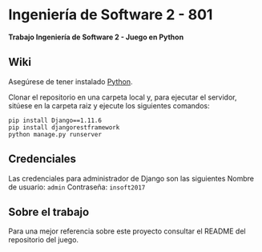 # Ingeniería de Software 2 - 801
**Trabajo Ingeniería de Software 2 - Juego en Python**

## Wiki

Asegúrese de tener instalado [Python](https://www.python.org/downloads/).

Clonar el repositorio en una carpeta local y, para ejecutar el servidor, sitúese en la carpeta raiz y ejecute los siguientes comandos:
```
pip install Django==1.11.6
pip install djangorestframework
python manage.py runserver
```

## Credenciales
Las credenciales para administrador de Django son las siguientes
Nombre de usuario: `admin`
Contraseña: `insoft2017`

## Sobre el trabajo

Para una mejor referencia sobre este proyecto consultar el README del repositorio del juego.